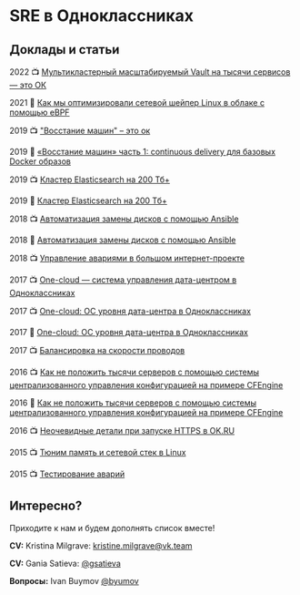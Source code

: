 # SRE в Одноклассниках

## Доклады и статьи

2022 📺 [Мультикластерный масштабируемый Vault на тысячи сервисов — это ОК](https://www.youtube.com/watch?v=ckrW96hiMjM)

2021 📰 [Как мы оптимизировали сетевой шейпер Linux в облаке с помощью eBPF](https://habr.com/ru/company/odnoklassniki/blog/572206/)

2019 📺 ["Восстание машин" – это ок](https://www.youtube.com/watch?v=K2WEqosMrQY)

2019 📰 [«Восстание машин» часть 1: continuous delivery для базовых Docker образов](https://habr.com/ru/company/odnoklassniki/blog/505032/)

2019 📺 [Кластер Elasticsearch на 200 Тб+ ](https://www.youtube.com/watch?v=0SJo61K3WF0)

2019 📰 [Кластер Elasticsearch на 200 Тб+ ](https://habr.com/ru/companies/odnoklassniki/articles/494260/)

2018 📺 [Автоматизация замены дисков с помощью Ansible](https://www.youtube.com/watch?v=5WhbG3FQveE)

2018 📰 [Автоматизация замены дисков с помощью Ansible](https://habr.com/ru/company/odnoklassniki/blog/346868/)

2018 📺 [Управление авариями в большом интернет-проекте](https://www.youtube.com/watch?v=9TlHn4_Wfts)

2017 📺 [One-cloud — система управления дата-центром в Одноклассниках](https://www.youtube.com/watch?v=ZlFfiIrzcio)

2017 📺 [One-cloud: ОС уровня дата-центра в Одноклассниках](https://www.youtube.com/watch?v=eJShMFzDV6g)

2017 📰 [One-cloud: ОС уровня дата-центра в Одноклассниках](https://habr.com/ru/company/odnoklassniki/blog/346868/)

2017 📺 [Балансировка на скорости проводов](https://www.youtube.com/watch?v=eUJjjx4X0wE)

2016 📺 [Как не положить тысячи серверов с помощью системы централизованного управления конфигурацией на примере CFEngine](https://www.youtube.com/watch?v=ylde6atihGw)

2016 📰 [Как не положить тысячи серверов с помощью системы централизованного управления конфигурацией на примере CFEngine](https://habr.com/ru/company/odnoklassniki/blog/342300/)

2016 📺 [Неочевидные детали при запуске HTTPS в OK.RU](https://www.youtube.com/watch?v=vky28D6QuzU)

2015 📺 [Тюним память и сетевой стек в Linux](https://www.youtube.com/watch?v=iyTiMVTUhNM)

2015 📺 [Тестирование аварий](https://www.youtube.com/watch?v=h2_OzqzEgmY)

## Интересно?

Приходите к нам и будем дополнять список вместе!

**CV:** Kristina Milgrave: [kristine.milgrave@vk.team](mailto:kristine.milgrave@vk.team)

**CV:** Gania Satieva: [@gsatieva](https://t.me/gsatieva)

**Вопросы:** Ivan Buymov [@byumov](https://t.me/byumov)
